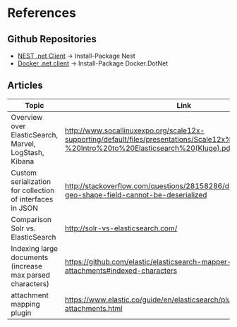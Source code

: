 # References

## Github Repositories
* [NEST .net Client](https://github.com/elastic/elasticsearch-net) -> Install-Package Nest
* [Docker .net client](https://github.com/Microsoft/Docker.DotNet) -> Install-Package Docker.DotNet


## Articles

| Topic                                                     | Link |
|-----------------------------------------------------------|-----------------------------------------------------|
| Overview over ElasticSearch, Marvel, LogStash, Kibana     |<http://www.socallinuxexpo.org/scale12x-supporting/default/files/presentations/Scale12x%20-%20Intro%20to%20Elasticsearch%20(Kluge).pdf>|
| Custom serialization for collection of interfaces in JSON |<http://stackoverflow.com/questions/28158286/documents-with-a-geo-shape-field-cannot-be-deserialized>| 
| Comparison Solr vs. ElasticSearch                         |<http://solr-vs-elasticsearch.com/>|
| Indexing large documents (increase max parsed characters) |<https://github.com/elastic/elasticsearch-mapper-attachments#indexed-characters>|
| attachment mapping plugin                                 |<https://www.elastic.co/guide/en/elasticsearch/plugins/master/mapper-attachments.html>|
